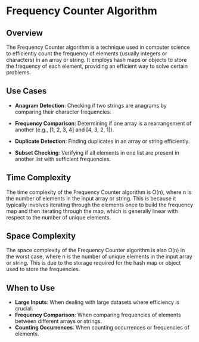 # Frequency Counter Algorithm

## Overview

The Frequency Counter algorithm is a technique used in computer science to efficiently count the frequency of elements (usually integers or characters) in an array or string. It employs hash maps or objects to store the frequency of each element, providing an efficient way to solve certain problems.

## Use Cases

- **Anagram Detection**: Checking if two strings are anagrams by comparing their character frequencies.
- **Frequency Comparison**: Determining if one array is a rearrangement of another (e.g., [1, 2, 3, 4] and [4, 3, 2, 1]).

- **Duplicate Detection**: Finding duplicates in an array or string efficiently.

- **Subset Checking**: Verifying if all elements in one list are present in another list with sufficient frequencies.

## Time Complexity

The time complexity of the Frequency Counter algorithm is O(n), where n is the number of elements in the input array or string. This is because it typically involves iterating through the elements once to build the frequency map and then iterating through the map, which is generally linear with respect to the number of unique elements.

## Space Complexity

The space complexity of the Frequency Counter algorithm is also O(n) in the worst case, where n is the number of unique elements in the input array or string. This is due to the storage required for the hash map or object used to store the frequencies.

## When to Use

- **Large Inputs**: When dealing with large datasets where efficiency is crucial.
- **Frequency Comparison**: When comparing frequencies of elements between different arrays or strings.
- **Counting Occurrences**: When counting occurrences or frequencies of elements.
